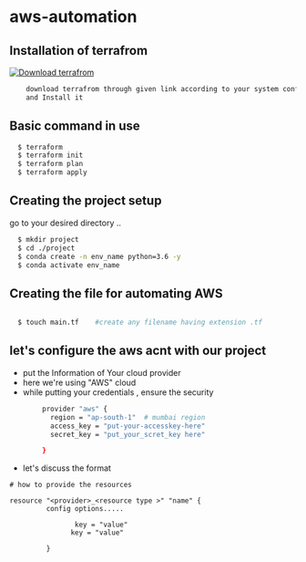# aws-automation


## Installation of terrafrom 

[![Download terrafrom ](https://i.pinimg.com/originals/28/ec/74/28ec7440a57536eebad2931517aa1cce.png)](https://www.terraform.io/downloads.html)

```bash
    download terrafrom through given link according to your system config 
    and Install it
```

## Basic command in use 
```bash  
  $ terraform
  $ terraform init 
  $ terraform plan 
  $ terraform apply

```

## Creating the project setup 
go to your desired directory ..

```bash 
  $ mkdir project
  $ cd ./project
  $ conda create -n env_name python=3.6 -y 
  $ conda activate env_name

  ```

## Creating the file for automating AWS 

```bash 

  $ touch main.tf    #create any filename having extension .tf

```

## let's configure the aws acnt with our project 

 - put the Information of Your cloud provider 
 - here we're using "AWS" cloud 
 - while putting your credentials , ensure the security 


```bash 
        provider "aws" {
          region = "ap-south-1"  # mumbai region 
          access_key = "put-your-accesskey-here"
          secret_key = "put_your_scret_key here"

        }

```

- let's discuss the format 

```
# how to provide the resources 

resource "<provider>_<resource type >" "name" {
         config options.....

                key = "value"
               key = "value"

         }
```
